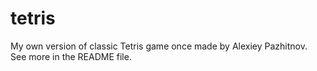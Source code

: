 # tetris
My own version of classic Tetris game once made by Alexiey Pazhitnov.  See more in the README file.
